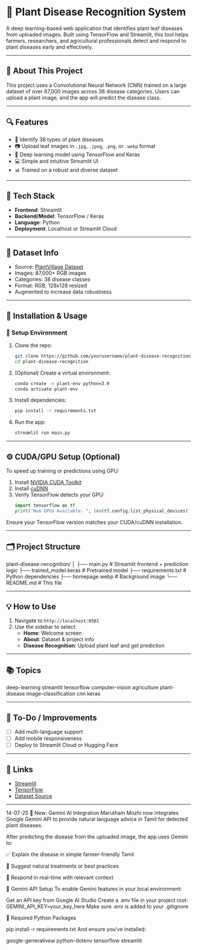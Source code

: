 # 🌿 Plant Disease Recognition System

A deep learning-based web application that identifies plant leaf diseases from uploaded images. Built using TensorFlow and Streamlit, this tool helps farmers, researchers, and agricultural professionals detect and respond to plant diseases early and effectively.

---

## 📘 About This Project

This project uses a Convolutional Neural Network (CNN) trained on a large dataset of over 87,000 images across 38 disease categories. Users can upload a plant image, and the app will predict the disease class.

---

## 🔍 Features

- 🌱 Identify 38 types of plant diseases
- 📷 Upload leaf images in `.jpg`, `.jpeg`, `.png`, or `.webp` format
- 🧠 Deep learning model using TensorFlow and Keras
- 💻 Simple and intuitive Streamlit UI
- 📊 Trained on a robust and diverse dataset

---

## 🚀 Tech Stack

- **Frontend**: Streamlit
- **Backend/Model**: TensorFlow / Keras
- **Language**: Python
- **Deployment**: Localhost or Streamlit Cloud

---

## 🧠 Dataset Info

- Source: [PlantVillage Dataset](https://github.com/spMohanty/PlantVillage-Dataset)
- Images: 87,000+ RGB images
- Categories: 38 disease classes
- Format: RGB, 128x128 resized
- Augmented to increase data robustness

---

## 🧰 Installation & Usage

### 🔧 Setup Environment

1. Clone the repo:
    ```bash
    git clone https://github.com/yourusername/plant-disease-recognition.git
    cd plant-disease-recognition
    ```

2. (Optional) Create a virtual environment:
    ```bash
    conda create -n plant-env python=3.9
    conda activate plant-env
    ```

3. Install dependencies:
    ```bash
    pip install -r requirements.txt
    ```

4. Run the app:
    ```bash
    streamlit run main.py
    ```

---

## ⚙️ CUDA/GPU Setup (Optional)

To speed up training or predictions using GPU:

1. Install [NVIDIA CUDA Toolkit](https://developer.nvidia.com/cuda-downloads)
2. Install [cuDNN](https://developer.nvidia.com/cudnn)
3. Verify TensorFlow detects your GPU:
    ```python
    import tensorflow as tf
    print("Num GPUs Available: ", len(tf.config.list_physical_devices('GPU')))
    ```

Ensure your TensorFlow version matches your CUDA/cuDNN installation.

---

## 🗂️ Project Structure

plant-disease-recognition/
│
├── main.py # Streamlit frontend + prediction logic
├── trained_model.keras # Pretrained model
├── requirements.txt # Python dependencies
├── homepage.webp # Background image
└── README.md # This file


---

## 💡 How to Use

1. Navigate to `http://localhost:8501`
2. Use the sidebar to select:
   - **Home**: Welcome screen
   - **About**: Dataset & project info
   - **Disease Recognition**: Upload plant leaf and get prediction

---

## 📚 Topics

deep-learning streamlit tensorflow computer-vision agriculture plant-disease image-classification cnn keras

---

## 📌 To-Do / Improvements

- [ ] Add multi-language support
- [ ] Add mobile responsiveness
- [ ] Deploy to Streamlit Cloud or Hugging Face

---

## 🔗 Links

- [Streamlit](https://streamlit.io)
- [TensorFlow](https://tensorflow.org)
- [Dataset Source](https://github.com/spMohanty/PlantVillage-Dataset)

---
14-07-25
🌟 New: Gemini AI Integration
Marutham Mozhi now integrates Google Gemini API to provide natural language advice in Tamil for detected plant diseases.

After predicting the disease from the uploaded image, the app uses Gemini to:

✅ Explain the disease in simple farmer-friendly Tamil

🌿 Suggest natural treatments or best practices

🤖 Respond in real-time with relevant context

🔧 Gemini API Setup
To enable Gemini features in your local environment:

Get an API key from Google AI Studio
Create a .env file in your project root:
GEMINI_API_KEY=your_key_here
Make sure .env is added to your .gitignore

🧰 Required Python Packages

pip install -r requirements.txt
And ensure you’ve installed:

google-generativeai
python-dotenv
tensorflow
streamlit



